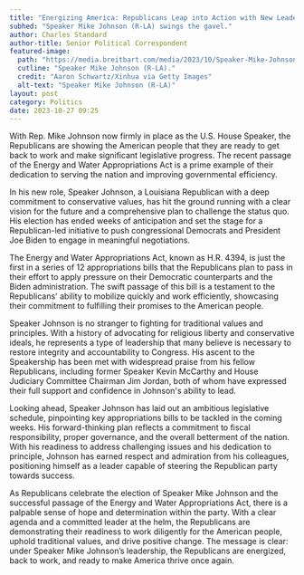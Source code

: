 ```yaml
---
title: "Energizing America: Republicans Leap into Action with New Leadership and Key Legislation"
subhed: "Speaker Mike Johnson (R-LA) swings the gavel."
author: Charles Standard
author-title: Senior Political Correspondent
featured-image: 
  path: "https://media.breitbart.com/media/2023/10/Speaker-Mike-Johnson-Weilds-Gavel-1-640x480.jpeg"
  cutline: "Speaker Mike Johnson (R-LA)."
  credit: "Aaron Schwartz/Xinhua via Getty Images"
  alt-text: "Speaker Mike Johnson (R-LA)"
layout: post
category: Politics
date: 2023-10-27 09:25
---
```


With Rep. Mike Johnson now firmly in place as the U.S. House Speaker, the Republicans are showing the American people that they are ready to get back to work and make significant legislative progress. The recent passage of the Energy and Water Appropriations Act is a prime example of their dedication to serving the nation and improving governmental efficiency.

In his new role, Speaker Johnson, a Louisiana Republican with a deep commitment to conservative values, has hit the ground running with a clear vision for the future and a comprehensive plan to challenge the status quo. His election has ended weeks of anticipation and set the stage for a Republican-led initiative to push congressional Democrats and President Joe Biden to engage in meaningful negotiations.

The Energy and Water Appropriations Act, known as H.R. 4394, is just the first in a series of 12 appropriations bills that the Republicans plan to pass in their effort to apply pressure on their Democratic counterparts and the Biden administration. The swift passage of this bill is a testament to the Republicans' ability to mobilize quickly and work efficiently, showcasing their commitment to fulfilling their promises to the American people.

Speaker Johnson is no stranger to fighting for traditional values and principles. With a history of advocating for religious liberty and conservative ideals, he represents a type of leadership that many believe is necessary to restore integrity and accountability to Congress. His ascent to the Speakership has been met with widespread praise from his fellow Republicans, including former Speaker Kevin McCarthy and House Judiciary Committee Chairman Jim Jordan, both of whom have expressed their full support and confidence in Johnson's ability to lead.

Looking ahead, Speaker Johnson has laid out an ambitious legislative schedule, pinpointing key appropriations bills to be tackled in the coming weeks. His forward-thinking plan reflects a commitment to fiscal responsibility, proper governance, and the overall betterment of the nation. With his readiness to address challenging issues and his dedication to principle, Johnson has earned respect and admiration from his colleagues, positioning himself as a leader capable of steering the Republican party towards success.

As Republicans celebrate the election of Speaker Mike Johnson and the successful passage of the Energy and Water Appropriations Act, there is a palpable sense of hope and determination within the party. With a clear agenda and a committed leader at the helm, the Republicans are demonstrating their readiness to work diligently for the American people, uphold traditional values, and drive positive change. The message is clear: under Speaker Mike Johnson’s leadership, the Republicans are energized, back to work, and ready to make America thrive once again.
